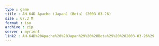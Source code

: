 ```yaml
---
type : game
title : AH-64D Apache (Japan) (Beta) (2003-03-26)
size : 67.3 M
format : iso
archive : zip
server : myrient
link2 : AH-64D%20Apache%20%28Japan%29%20%28Beta%29%20%282003-03-26%29
---
```

